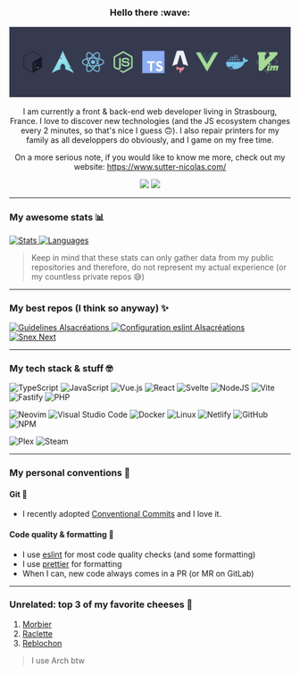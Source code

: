 <div align="center">
  <h3>Hello there :wave:</h3>

  <img src="assets/img/cover.svg">

  I am currently a front & back-end web developer living in Strasbourg, France. I love to discover new technologies (and the JS ecosystem changes every 2 minutes, so that's nice I guess 🙃). I also repair printers for my family as all developpers do obviously, and I game on my free time.

  On a more serious note, if you would like to know me more, check out my website: <https://www.sutter-nicolas.com/>

  <div>
    <a href = "mailto:contact.sutter.nicolas@gmail.com"><img src="https://img.shields.io/badge/-Gmail-%23333?style=for-the-badge&logo=gmail&logoColor=white" target="_blank"></a>
    <a href="https://www.linkedin.com/in/nicolas-sutter-abb18b188/" target="_blank"><img src="https://img.shields.io/badge/-LinkedIn-%230077B5?style=for-the-badge&logo=linkedin&logoColor=white" target="_blank"></a>
  </div>
</div>

---

### My awesome stats 📊

<div>

  <a href="https://github.com/nicolassutter/nicolassutter">
    <img src="https://github-readme-stats.vercel.app/api?username=nicolassutter&show_icons=true&bg_color=24273a&text_color=cad3f5&icon_color=c6a0f6&title_color=8bd5ca" alt="Stats">
  </a>

  <a href="https://github.com/nicolassutter/nicolassutter">
    <img src="https://github-readme-stats.vercel.app/api/top-langs/?username=nicolassutter&show_icons=true&bg_color=24273a&text_color=cad3f5&icon_color=c6a0f6&title_color=8bd5ca" alt="Languages">
  </a>
</div>

> Keep in mind that these stats can only gather data from my public repositories and therefore, do not represent my actual experience (or my countless private repos 😅)

---

### My best repos (I think so anyway) ✨

<a href="https://github.com/alsacreations/guidelines">
  <img src="https://github-readme-stats.vercel.app/api/pin/?username=alsacreations&repo=guidelines&bg_color=24273a&text_color=cad3f5&icon_color=c6a0f6&title_color=8bd5ca" alt="Guidelines Alsacréations" />
</a>

<a href="https://github.com/alsacreations/eslint">
  <img src="https://github-readme-stats.vercel.app/api/pin/?username=alsacreations&repo=eslint&bg_color=24273a&text_color=cad3f5&icon_color=c6a0f6&title_color=8bd5ca" alt="Configuration eslint Alsacréations" />
</a>

<a href="https://github.com/nicolassutter/snex-next">
  <img src="https://github-readme-stats.vercel.app/api/pin/?username=nicolassutter&repo=snex-next&bg_color=24273a&text_color=cad3f5&icon_color=c6a0f6&title_color=8bd5ca" alt="Snex Next" />
</a>

---

### My tech stack & stuff 🤓

![TypeScript](https://img.shields.io/badge/typescript-%23007ACC.svg?style=for-the-badge&logo=typescript&logoColor=white)
![JavaScript](https://img.shields.io/badge/javascript-%23323330.svg?style=for-the-badge&logo=javascript&logoColor=%23F7DF1E)
![Vue.js](https://img.shields.io/badge/vuejs-%2335495e.svg?style=for-the-badge&logo=vuedotjs&logoColor=%234FC08D)
![React](https://img.shields.io/badge/react-%2320232a.svg?style=for-the-badge&logo=react&logoColor=%2361DAFB)
![Svelte](https://img.shields.io/badge/svelte-%23f1413d.svg?style=for-the-badge&logo=svelte&logoColor=white)
![NodeJS](https://img.shields.io/badge/node.js-6DA55F?style=for-the-badge&logo=node.js&logoColor=white)
![Vite](https://img.shields.io/badge/vite-%23646CFF.svg?style=for-the-badge&logo=vite&logoColor=white)
![Fastify](https://img.shields.io/badge/fastify-%23000000.svg?style=for-the-badge&logo=fastify&logoColor=white)
![PHP](https://img.shields.io/badge/php-%23777BB4.svg?style=for-the-badge&logo=php&logoColor=white)

![Neovim](https://img.shields.io/badge/NeoVim-%2357A143.svg?&style=for-the-badge&logo=neovim&logoColor=white)
![Visual Studio Code](https://img.shields.io/badge/Visual%20Studio%20Code-0078d7.svg?style=for-the-badge&logo=visual-studio-code&logoColor=white)
![Docker](https://img.shields.io/badge/docker-%230db7ed.svg?style=for-the-badge&logo=docker&logoColor=white)
![Linux](https://img.shields.io/badge/Linux-FCC624?style=for-the-badge&logo=linux&logoColor=black)
![Netlify](https://img.shields.io/badge/netlify-%23000000.svg?style=for-the-badge&logo=netlify&logoColor=#00C7B7)
![GitHub](https://img.shields.io/badge/github-%23121011.svg?style=for-the-badge&logo=github&logoColor=white)
![NPM](https://img.shields.io/badge/NPM-CC3534.svg?style=for-the-badge&logo=npm&logoColor=white)

![Plex](https://img.shields.io/badge/plex-%23E5A00D.svg?style=for-the-badge&logo=plex&logoColor=white)
![Steam](https://img.shields.io/badge/steam-%23000000.svg?style=for-the-badge&logo=steam&logoColor=white)

---

### My personal conventions 📏

#### Git 🌳

- I recently adopted [Conventional Commits](https://www.conventionalcommits.org/en/v1.0.0/) and I love it.

#### Code quality & formatting 🎨

- I use [eslint](https://eslint.org/) for most code quality checks (and some formatting)
- I use [prettier](https://prettier.io/) for formatting
- When I can, new code always comes in a PR (or MR on GitLab)

---

### Unrelated: top 3 of my favorite cheeses 🧀

1. [Morbier](https://fr.wikipedia.org/wiki/Morbier_(Jura))
2. [Raclette](https://fr.wikipedia.org/wiki/Raclette)
3. [Reblochon](https://fr.wikipedia.org/wiki/Reblochon)

> I use Arch btw

